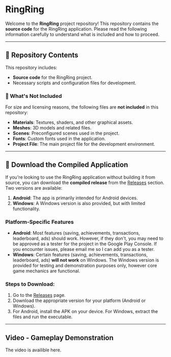 # RingRing

Welcome to the **RingRing** project repository! This repository contains the **source code** for the RingRing application. Please read the following information carefully to understand what is included and how to proceed.

---

## 📁 Repository Contents

This repository includes:
- **Source code** for the RingRing project.
- Necessary scripts and configuration files for development.

### 🚫 What's Not Included
For size and licensing reasons, the following files are **not included** in this repository:
- **Materials**: Textures, shaders, and other graphical assets.
- **Meshes**: 3D models and related files.
- **Scenes**: Preconfigured scenes used in the project.
- **Fonts**: Custom fonts used in the application.
- **Project File**: The main project file for the development environment.

---

## 🚀 Download the Compiled Application

If you're looking to use the RingRing application without building it from source, you can download the **compiled release** from the [Releases](https://github.com/your-username/RingRing/releases) section. Two versions are available:

1. **Android**: The app is primarily intended for Android devices.
2. **Windows**: A Windows version is also provided, but with limited functionality.

### Platform-Specific Features
- **Android**: Most features (saving, achievements, transactions, leaderboard, ads) should work. However, if they don't, you may need to be approved as a tester for the project in the Google Play Console. If you encounter issues, please email me so I can add you as a tester.
- **Windows**: Certain features (saving, achievements, transactions, leaderboard, ads) **will not work** on Windows. The Windows version is provided for testing and demonstration purposes only, however core game mechanics are functional.

### Steps to Download:
1. Go to the [Releases](https://github.com/your-username/RingRing/releases) page.
2. Download the appropriate version for your platform (Android or Windows).
3. For Android, install the APK on your device. For Windows, extract the files and run the executable.

---

## Video - Gameplay Demonstration 

The video is availible here.
